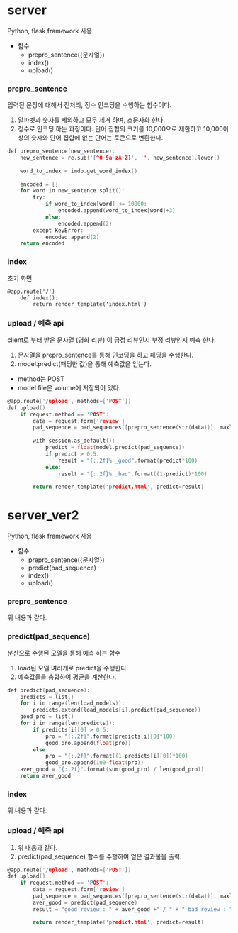 # server
Python, flask framework 사용
* 함수
    - prepro_sentence({문자열})
    - index()
    - upload()

### prepro_sentence
입력된 문장에 대해서 전처리, 정수 인코딩을 수행하는 함수이다.
1. 알파벳과 숫자를 제외하고 모두 제거 하며, 소문자화 한다.
2. 정수로 인코딩 하는 과정이다. 단어 집합의 크기를 10,000으로 제한하고 10,000이상의 숫자와 단어 집합에 없는 단어는 <unk> 토큰으로 변환한다.

```c
def prepro_sentence(new_sentence):
    new_sentence = re.sub('[^0-9a-zA-Z]', '', new_sentence).lower()
        
    word_to_index = imdb.get_word_index()
        
    encoded = []
    for word in new_sentence.split():
        try:
            if word_to_index[word] <= 10000:
                encoded.append(word_to_index[word]+3)
            else:
                encoded.append(2)
        except KeyError:
            encoded.append(2)
    return encoded
```

### index
초기 화면

    @app.route('/') 
        def index():
            return render_template('index.html') 

### upload / 예측 api
client로 부터 받은 문자열 (영화 리뷰) 이 긍정 리뷰인지 부정 리뷰인지 예측 한다.
1. 문자열을 prepro_sentence를 통해 인코딩을 하고 패딩을 수행한다.
2. model.predict(패딩한 값)을 통해 예측값을 얻는다.
* method는 POST
* model file은 volume에 저장되어 있다.

```c
@app.route('/upload', methods=['POST']) 
def upload():
    if request.method == 'POST': 
        data = request.form['review'] 
        pad_sequence = pad_sequences([prepro_sentence(str(data))], maxlen = 500)
            
        with session.as_default():
            predict = float(model.predict(pad_sequence))
            if predict > 0.5:
                result = "{:.2f}% _good".format(predict*100)
            else:
                result = "{:.2f}% _bad".format((1-predict)*100)
        
        return render_template('predict.html', predict=result)
```

# server_ver2
Python, flask framework 사용

* 함수 
    - prepro_sentence({문자열})
    - predict(pad_sequence)
    - index()
    - upload()

### prepro_sentence
위 내용과 같다.

### predict(pad_sequence)
분산으로 수행된 모델을 통해 예측 하는 함수
1. load된 모델 여러개로 predict을 수행한다.
2. 예측값들을 총합하여 평균을 계산한다.

```c
def predict(pad_sequence):
    predicts = list()
    for i in range(len(load_models)):
        predicts.extend(load_models[i].predict(pad_sequence))
    good_pro = list()
    for i in range(len(predicts)):
        if predicts[i][0] > 0.5:
            pro = "{:.2f}".format(predicts[i][0]*100)
            good_pro.append(float(pro))
        else:
            pro = "{:.2f}".format((1-predicts[i][0])*100)
            good_pro.append(100-float(pro))
    aver_good = "{:.2f}".format(sum(good_pro) / len(good_pro))
    return aver_good
```

### index
위 내용과 같다.

### upload / 예측 api
1. 위 내용과 같다.
2. predict(pad_sequence) 함수를 수행하여 얻은 결과물을 출력.

```c
@app.route('/upload', methods=['POST'])
def upload():
    if request.method == 'POST':
        data = request.form['review']
        pad_sequence = pad_sequences([prepro_sentence(str(data))], maxlen = 500)
        aver_good = predict(pad_sequence)
        result = "good review : " + aver_good +" / " + " bad review : " + str(100-float(aver_good))

        return render_template('predict.html', predict=result)
```
